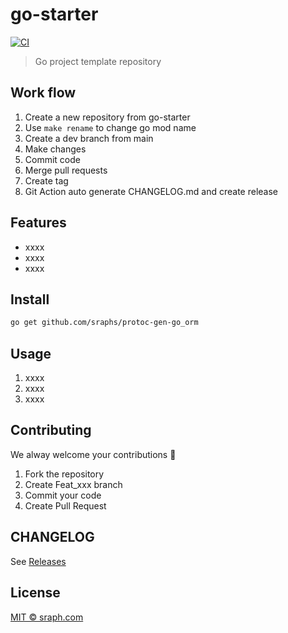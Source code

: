 # go-starter

[![CI](https://github.com/sraphs/protoc-gen-go_orm/actions/workflows/ci.yml/badge.svg)](https://github.com/sraphs/protoc-gen-go_orm/actions/workflows/ci.yml)

>  Go project template repository


## Work flow

1. Create a new repository from go-starter
2. Use `make rename` to change go mod name
2. Create a dev branch from main
3. Make changes
4. Commit code
5. Merge pull requests
5. Create tag
6. Git Action auto generate CHANGELOG.md and create release

## Features

- xxxx
- xxxx
- xxxx

## Install

```bash
go get github.com/sraphs/protoc-gen-go_orm
```

## Usage

1.  xxxx
2.  xxxx
3.  xxxx

## Contributing

We alway welcome your contributions :clap:

1.  Fork the repository
2.  Create Feat_xxx branch
3.  Commit your code
4.  Create Pull Request


## CHANGELOG
See [Releases](https://github.com/sraphs/protoc-gen-go_orm/releases)

## License
[MIT © sraph.com](./LICENSE)
